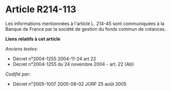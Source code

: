 # Article R214-113

Les informations mentionnées à l'article L. 214-45 sont communiquées à la Banque de France par la société de gestion du fonds
commun de créances.

**Liens relatifs à cet article**

_Anciens textes_:

  - Décret n°2004-1255 2004-11-24 art 22
  - Décret n°2004-1255 du 24 novembre 2004 - art. 22 (Ab)

_Codifié par_:

  - Décret n°2005-1007 2005-08-02 JORF 25 août 2005
